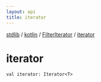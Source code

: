 ```yaml
---
layout: api
title: iterator
---
```

[stdlib](../../index.md) / [kotlin](../index.md) / [FilterIterator](index.md) / [iterator](iterator.md)

# iterator

```
val iterator: Iterator<T>
```
